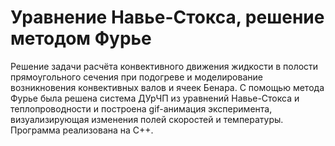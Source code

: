# Уравнение Навье-Стокса, решение методом Фурье
Решение задачи расчёта конвективного движения жидкости в полости прямоугольного сечения при подогреве и моделирование возникновения конвективных валов и ячеек Бенара. С помощью метода Фурье была решена система ДУрЧП из уравнений Навье-Стокса и теплопроводности и построена gif-анимация эксперимента, визуализирующая изменения полей скоростей и температуры. Программа реализована на С++.
